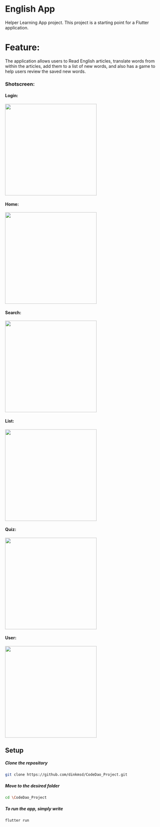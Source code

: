 # English App

Helper Learning App project.
This project is a starting point for a Flutter application.

# Feature:
The application allows users to Read English articles, translate words from within the articles, add them to a list of new words, and also has a game to help users review the saved new words.

### Shotscreen:
#### Login:
  <img src='https://github.com/dinkmsd/CodeDao_Project/assets/85824110/741703aa-e886-4190-b64e-e48cb3d2b9e5' width='300'/>

#### Home:
  <img src='https://github.com/dinkmsd/CodeDao_Project/assets/85824110/c0a7a0a8-1a67-4e27-a9e9-448642244699' width='300'/>

#### Search:
  <img src='https://github.com/dinkmsd/CodeDao_Project/assets/85824110/4affb98d-b922-4386-8f74-95dacdd2e582' width='300'/>

#### List: 
  <img src='https://github.com/dinkmsd/CodeDao_Project/assets/85824110/37448d7d-5302-4794-bd31-b8da57211f8e' width='300'/>

#### Quiz:
  <img src='https://github.com/dinkmsd/CodeDao_Project/assets/85824110/9160c9f8-0a29-46c1-94af-394c189821f7' width='300'/>

#### User:
  <img src='https://github.com/dinkmsd/CodeDao_Project/assets/85824110/67c740f9-58ea-4768-8376-f05127b5996b' width='300'/>

## Setup

  ##### Clone the repository
```bash
git clone https://github.com/dinkmsd/CodeDao_Project.git
```
  ##### Move to the desired folder
```bash
cd \CodeDao_Project
```

  ##### To run the app, simply write
```bash
flutter run
```
